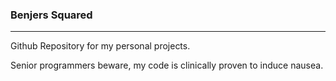 <h3><strong>Benjers Squared</strong></h3>

---
Github Repository for my personal projects.

Senior programmers beware, my code is clinically proven to induce nausea.
